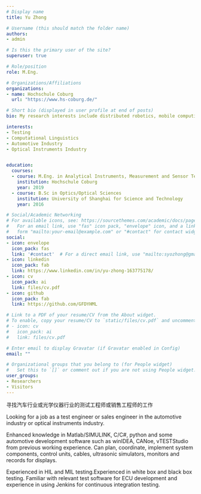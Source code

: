 ```yaml
---
# Display name
title: Yu Zhong

# Username (this should match the folder name)
authors:
- admin

# Is this the primary user of the site?
superuser: true

# Role/position
role: M.Eng.

# Organizations/Affiliations
organizations:
- name: Hochschule Coburg
  url: "https://www.hs-coburg.de/"

# Short bio (displayed in user profile at end of posts)
bio: My research interests include distributed robotics, mobile computing and programmable matter.

interests:
- Testing
- Computational Linguistics
- Automotive Industry
- Optical Instruments Industry


education:
  courses:
  - course: M.Eng. in Analytical Instruments, Measurement and Sensor Technology 
    institution: Hochschule Coburg
    year: 2019
  - course: B.Sc in Optics/Optical Sciences
    institution: University of Shanghai for Science and Technology
    year: 2016

# Social/Academic Networking
# For available icons, see: https://sourcethemes.com/academic/docs/page-builder/#icons
#   For an email link, use "fas" icon pack, "envelope" icon, and a link in the
#   form "mailto:your-email@example.com" or "#contact" for contact widget.
social:
- icon: envelope
  icon_pack: fas
  link: '#contact'  # For a direct email link, use "mailto:syozhong@gmail.com".
- icon: linkedin
  icon_pack: fab
  link: https://www.linkedin.com/in/yu-zhong-163775178/
- icon: cv
  icon_pack: ai
  link: files/cv.pdf
- icon: github
  icon_pack: fab
  link: https://github.com/GFDYHML

# Link to a PDF of your resume/CV from the About widget.
# To enable, copy your resume/CV to `static/files/cv.pdf` and uncomment the lines below.
# - icon: cv
#   icon_pack: ai
#   link: files/cv.pdf

# Enter email to display Gravatar (if Gravatar enabled in Config)
email: ""

# Organizational groups that you belong to (for People widget)
#   Set this to `[]` or comment out if you are not using People widget.
user_groups:
- Researchers
- Visitors
---
```


寻找汽车行业或光学仪器行业的测试工程师或销售工程师的工作


Looking for a job as a test engineer or sales engineer in the automotive industry or optical instruments industry. 


Enhanced knowledge in Matlab/SIMULINK, C/C#, python and some automotive development software such as winIDEA, CANoe, vTESTStudio from previous working experience. Can plan, coordinate, implement system components, control units, cables, ultrasonic simulators, monitors and records for displays. 

Experienced in HIL and MIL testing.Experienced in white box and black box testing. Familiar with relevant test software for ECU development and experience in using Jenkins for continuous integration testing.
